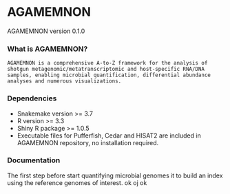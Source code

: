 # AGAMEMNON
AGAMEMNON version 0.1.0

### What is AGAMEMNON?
```AGAMEMNON is a comprehensive A-to-Z framework for the analysis of shotgun metagenomic/metatranscriptomic and host-specific RNA/DNA samples, enabling microbial quantification, differential abundance analyses and numerous visualizations.```

### Dependencies
* Snakemake version >= 3.7
* R version >= 3.3
* Shiny R package >= 1.0.5
* Executable files for Pufferfish, Cedar and HISAT2 are included in AGAMEMNON repository, no installation required.

### Documentation
The first step before start quantifying microbial genomes it to build an index using the reference genomes of interest.
ok oj ok 
